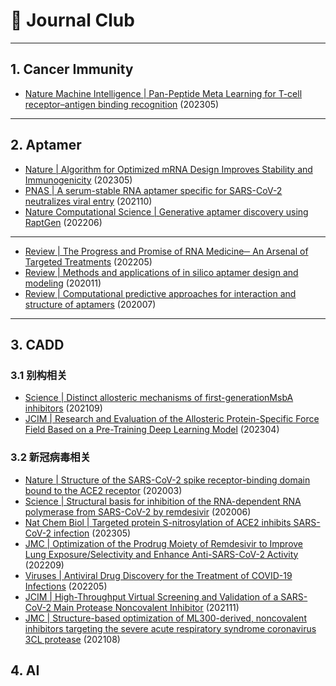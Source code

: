 # 👏 Journal Club

---
## 1. Cancer Immunity
* [Nature Machine Intelligence | Pan-Peptide Meta Learning for T-cell receptor–antigen binding recognition](./File/Article_Pan-Peptide_Meta_Learning_for_T-cell_receptor-antigen_binding_recognition.md) (202305)  

---
## 2. Aptamer
* [Nature | Algorithm for Optimized mRNA Design Improves Stability and Immunogenicity](./File/AlgorithmforOptimizedmRNADesignImprovesStabilityandImmunogenicity.md) (202305)     
* [PNAS | A serum-stable RNA aptamer specific for SARS-CoV-2 neutralizes viral entry](./File/RNA_Aptamer中和新冠病毒入侵的RNA适配体.md) (202110) 
* [Nature Computational Science | Generative aptamer discovery using RaptGen](./File/分子生成深度学习RaptGen生成核酸适配体.md) (202206)  

---
* [Review | The Progress and Promise of RNA Medicine─ An Arsenal of Targeted Treatments](./File/综述RNA药物的进展与发展前景.md) (202205)
* [Review | Methods and applications of in silico aptamer design and modeling](./File/Review_Methods_and_applications_of_in_silico_aptamer_design_and_modeling.md) (202011)    
* [Review | Computational predictive approaches for interaction and structure of aptamers](./File/综述适配体互作以及结构的计算预测方法.md) (202007)    

---
## 3. CADD
### 3.1 别构相关
* [Science | Distinct allosteric mechanisms of first-generationMsbA inhibitors](./File/ScienceMsbA抑制剂的远端变构抑制机制研究.md) (202109)
* [JCIM | Research and Evaluation of the Allosteric Protein-Specific Force Field Based on a Pre-Training Deep Learning Model](./File/JCIM首款蛋白变构分子力场以捕捉变构效应.md) (202304)

### 3.2 新冠病毒相关
* [Nature | Structure of the SARS-CoV-2 spike receptor-binding domain bound to the ACE2 receptor](./File/新冠病毒RBD和ACE2结合的结构基础.md) (202003) 
* [Science | Structural basis for inhibition of the RNA-dependent RNA polymerase from SARS-CoV-2 by remdesivir](./File/小分子瑞德西韦抑制RdRp的结构基础.md) (202006)
* [Nat Chem Biol | Targeted protein S-nitrosylation of ACE2 inhibits SARS-CoV-2 infection](./File/小分子金刚烷类似物靶向ACE2硫亚硝基化从而抑制新冠病毒感染.md) (202305)
* [JMC | Optimization of the Prodrug Moiety of Remdesivir to Improve Lung Exposure/Selectivity and Enhance Anti-SARS-CoV-2 Activity](./File/小分子瑞德西韦结构改造改善肺暴露量和选择性以增强抗新冠病毒效果.md) (202209)
* [Viruses | Antiviral Drug Discovery for the Treatment of COVID-19 Infections](./File/药物用于治疗新冠肺炎的抗病毒药物发现.md) (202205)
* [JCIM | High-Throughput Virtual Screening and Validation of a SARS-CoV-2 Main Protease Noncovalent Inhibitor](./File/小分子虚拟筛选发现新冠病毒3CL蛋白非共价抑制剂MCULE-5948770040.md) (202111)
* [JMC | Structure-based optimization of ML300-derived, noncovalent inhibitors targeting the severe acute respiratory syndrome coronavirus 3CL protease](./File/小分子新冠病毒3CL非共价抑制剂ML300衍生物的结构优化.md) (202108)

## 4. AI
